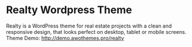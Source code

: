 Realty Wordpress Theme
===
Realty is a WordPress theme for real estate projects with a clean and responsive design, that looks perfect on desktop, tablet or mobile screens.
Theme Demo: http://demo.awothemes.pro/realty
